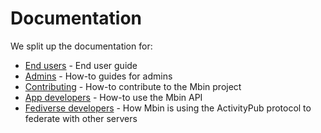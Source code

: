 # Documentation

We split up the documentation for:

- [End users](01-user/README.md) - End user guide
- [Admins](02-admin/README.md) - How-to guides for admins
- [Contributing](03-contributing/README.md) - How-to contribute to the Mbin project
- [App developers](04-app_developers/README.md) - How-to use the Mbin API
- [Fediverse developers](05-fediverse_developers/README.md) - How Mbin is using the ActivityPub protocol to federate with other servers
